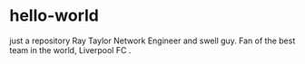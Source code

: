 # hello-world
just a  repository 
Ray Taylor Network Engineer and swell guy. Fan of the best team in the world, Liverpool FC . 
